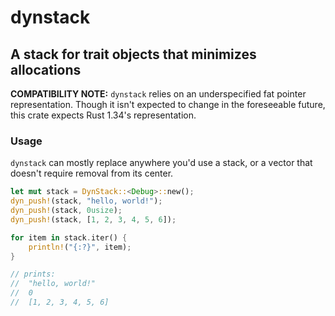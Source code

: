 # dynstack

## A stack for trait objects that minimizes allocations

**COMPATIBILITY NOTE:** `dynstack` relies on an underspecified fat pointer representation. Though
it isn't expected to change in the foreseeable future, this crate expects Rust 1.34's representation.

### Usage

`dynstack` can mostly replace anywhere you'd use a stack, or a vector that doesn't
require removal from its center.

```rust
let mut stack = DynStack::<Debug>::new();
dyn_push!(stack, "hello, world!");
dyn_push!(stack, 0usize);
dyn_push!(stack, [1, 2, 3, 4, 5, 6]);

for item in stack.iter() {
    println!("{:?}", item);
}

// prints:
//  "hello, world!"
//  0
//  [1, 2, 3, 4, 5, 6]
```
